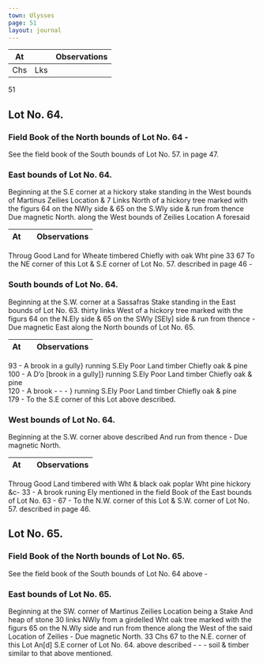 ```yaml
---
town: Ulysses
page: 51
layout: journal
---
```


| At |    | Observations |
| -- | -- | ------------ |
| Chs | Lks | |

51

## Lot No. 64.
### Field Book of the North bounds of Lot No. 64 -
See the field book of the South bounds of Lot No. 57. in page 47.

### East bounds of Lot No. 64.
Beginning at the S.E corner at a hickory stake standing in the West bounds of Martinus Zeilies Location & 7 Links North of a hickory tree marked with the figurs 64 on the NWly side & 65 on the S.Wly side & run from thence Due magnetic North. along the West bounds of Zeilies Location A foresaid 

| At |    | Observations |
| -- | -- | ------------ |
Throug Good Land for Wheate timbered Chiefly with oak Wht pine
33  67  To the NE corner of this Lot & S.E corner of Lot No. 57. described in page 46 -       

### South bounds of Lot No. 64.
Beginning at the S.W. corner at a Sassafras Stake standing in the East bounds of Lot No. 63. thirty links West of a hickory tree marked with the figurs 64 on the N.Ely side & 65 on the SWly [SEly] side & run from thence - Due magnetic East along the North bounds of Lot No. 65.

| At |    | Observations |
| -- | -- | ------------ |
93  -  A brook in a gully} running S.Ely Poor Land timber Chiefly oak & pine 
100  -  A D’o [brook in a gully]} running S.Ely Poor Land timber Chiefly oak & pine  
120  -  A brook - - - } running S.Ely Poor Land timber Chiefly oak & pine                    
179  -  To the S.E corner of this Lot above described.

### West bounds of Lot No. 64.
Beginning at the S.W. corner above described And run from thence - Due magnetic North.

| At |    | Observations |
| -- | -- | ------------ |
Throug Good Land timbered with Wht & black oak poplar Wht pine hickory &c-
33  -  A brook runing Ely mentioned in the field Book of the East bounds of Lot No. 63 -
67  -  To the N.W. corner of this Lot & S.W. corner of Lot No. 57. described in page 46.      

## Lot No. 65.
### Field Book of the North bounds of Lot No. 65.
See the field book of the South bounds of Lot No. 64 above -

### East bounds of Lot No. 65.
Beginning at the SW. corner of Martinus Zeilies Location being a Stake And heap of stone 30 links NWly from a girdelled Wht oak tree marked with the figurs 65 on the N.Wly side and run from thence along the West of the said Location of Zeilies - Due magnetic North. 33 Chs 67 to the N.E. corner of this Lot An[d] S.E corner of Lot No. 64. above described - - - 
soil & timber similar to that above mentioned.                            